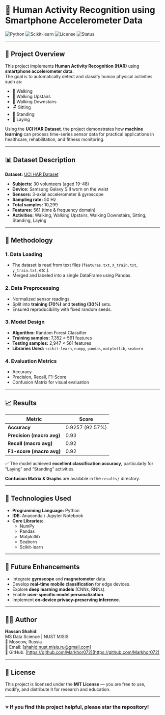 # 📱 Human Activity Recognition using Smartphone Accelerometer Data  

![Python](https://img.shields.io/badge/Python-3.8%2B-blue)
![Scikit-learn](https://img.shields.io/badge/Scikit--learn-ML-yellow)
![License](https://img.shields.io/badge/License-MIT-green)
![Status](https://img.shields.io/badge/Status-Completed-success)

---

## 🧭 Project Overview
This project implements **Human Activity Recognition (HAR)** using **smartphone accelerometer data**.  
The goal is to automatically detect and classify human physical activities such as:
- 🚶 Walking  
- 🧗 Walking Upstairs  
- 🧎 Walking Downstairs  
- 🪑 Sitting  
- 🧍 Standing  
- 🛌 Laying  

Using the **UCI HAR Dataset**, the project demonstrates how **machine learning** can process time-series sensor data for practical applications in healthcare, rehabilitation, and fitness monitoring.

---

## 📊 Dataset Description
**Dataset:** [UCI HAR Dataset](https://archive.ics.uci.edu/ml/datasets/human+activity+recognition+using+smartphones)  
- **Subjects:** 30 volunteers (aged 19–48)  
- **Device:** Samsung Galaxy S II worn on the waist  
- **Sensors:** 3-axial accelerometer & gyroscope  
- **Sampling rate:** 50 Hz  
- **Total samples:** 10,299  
- **Features:** 561 (time & frequency domain)  
- **Activities:** Walking, Walking Upstairs, Walking Downstairs, Sitting, Standing, Laying  

---

## 🧩 Methodology

### **1. Data Loading**
- The dataset is read from text files (`features.txt`, `X_train.txt`, `y_train.txt`, etc.).
- Merged and labeled into a single DataFrame using Pandas.

### **2. Data Preprocessing**
- Normalized sensor readings.  
- Split into **training (70%)** and **testing (30%)** sets.  
- Ensured reproducibility with fixed random seeds.

### **3. Model Design**
- **Algorithm:** Random Forest Classifier  
- **Training samples:** 7,352 × 561 features  
- **Testing samples:** 2,947 × 561 features  
- **Libraries Used:** `scikit-learn`, `numpy`, `pandas`, `matplotlib`, `seaborn`

### **4. Evaluation Metrics**
- Accuracy  
- Precision, Recall, F1-Score  
- Confusion Matrix for visual evaluation  

---

## 📈 Results

| Metric | Score |
|--------|--------|
| **Accuracy** | 0.9257 (92.57%) |
| **Precision (macro avg)** | 0.93 |
| **Recall (macro avg)** | 0.92 |
| **F1-score (macro avg)** | 0.92 |

✅ The model achieved **excellent classification accuracy**, particularly for “Laying” and “Standing” activities.  

**Confusion Matrix & Graphs** are available in the `results/` directory.

---

## 🧠 Technologies Used
- **Programming Language:** Python  
- **IDE:** Anaconda / Jupyter Notebook  
- **Core Libraries:**  
  - NumPy  
  - Pandas  
  - Matplotlib  
  - Seaborn  
  - Scikit-learn  

---

## 🚀 Future Enhancements
- Integrate **gyroscope** and **magnetometer** data.  
- Develop **real-time mobile classification** for edge devices.  
- Explore **deep learning models** (CNNs, RNNs).  
- Enable **user-specific model personalization**.  
- Implement **on-device privacy-preserving inference**.

---

## 👨‍💻 Author
**Hassan Shahid**  
MS Data Science | NUST MISIS  
📍 Moscow, Russia  
📧 Email: [shahid.nust.misis.ru@gmail.com]  
🔗 GitHub: [https://github.com/Markhor072](https://github.com/Markhor072)

---

## 🪪 License
This project is licensed under the **MIT License** — you are free to use, modify, and distribute it for research and education.

---

### ⭐ If you find this project helpful, please star the repository!
